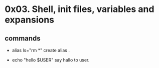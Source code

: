 # 0x03. Shell, init files, variables and expansions

##  commands

- alias ls="rm *"
create alias .

- echo "hello $USER"
say hallo to user.

